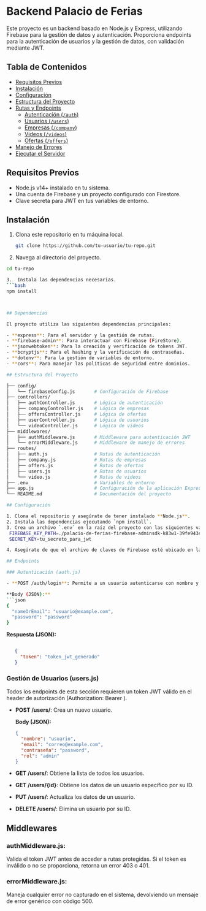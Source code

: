 # Backend Palacio de Ferias

Este proyecto es un backend basado en Node.js y Express, utilizando Firebase para la gestión de datos y autenticación. Proporciona endpoints para la autenticación de usuarios y la gestión de datos, con validación mediante JWT.

## Tabla de Contenidos

- [Requisitos Previos](#requisitos-previos)
- [Instalación](#instalación)
- [Configuración](#configuración)
- [Estructura del Proyecto](#estructura-del-proyecto)
- [Rutas y Endpoints](#rutas-y-endpoints)
  - [Autenticación (`/auth`)](#autenticación-auth)
  - [Usuarios (`/users`)](#usuarios-users)
  - [Empresas (`/company`)](#empresas-company)
  - [Videos (`/videos`)](#videos-videos)
  - [Ofertas (`/offers`)](#ofertas-offers)
- [Manejo de Errores](#manejo-de-errores)
- [Ejecutar el Servidor](#ejecutar-el-servidor)

## Requisitos Previos

- Node.js v14+ instalado en tu sistema.
- Una cuenta de Firebase y un proyecto configurado con Firestore.
- Clave secreta para JWT en tus variables de entorno.


## Instalación

1. Clona este repositorio en tu máquina local.
   ```bash
   git clone https://github.com/tu-usuario/tu-repo.git
2.  Navega al directorio del proyecto.
  ```bash
  cd tu-repo

3.  Instala las dependencias necesarias.
  ```bash
  npm install



## Dependencias

El proyecto utiliza las siguientes dependencias principales:

- **express**: Para el servidor y la gestión de rutas.
- **firebase-admin**: Para interactuar con Firebase (FireStore).
- **jsonwebtoken**: Para la creación y verificación de tokens JWT.
- **bcryptjs**: Para el hashing y la verificación de contraseñas.
- **dotenv**: Para la gestión de variables de entorno.
- **cors**: Para manejar las políticas de seguridad entre dominios.

## Estructura del Proyecto

├── config/
│   └── firebaseConfig.js       # Configuración de Firebase
├── controllers/
│   ├── authController.js       # Lógica de autenticación
│   ├── companyController.js    # Lógica de empresas
│   ├── offersController.js     # Lógica de ofertas
│   ├── userController.js       # Lógica de usuarios
│   └── videoController.js      # Lógica de videos
├── middlewares/
│   ├── authMiddleware.js       # Middleware para autenticación JWT
│   └── errorMiddleware.js      # Middleware de manejo de errores
├── routes/
│   ├── auth.js                 # Rutas de autenticación
│   ├── company.js              # Rutas de empresas
│   ├── offers.js               # Rutas de ofertas
│   ├── users.js                # Rutas de usuarios
│   └── video.js                # Rutas de videos
├── .env                        # Variables de entorno
├── app.js                      # Configuración de la aplicación Express
└── README.md                   # Documentación del proyecto

## Configuración

1. Clona el repositorio y asegúrate de tener instalado **Node.js**.
2. Instala las dependencias ejecutando `npm install`.
3. Crea un archivo `.env` en la raíz del proyecto con las siguientes variables de entorno:
   FIREBASE_KEY_PATH=./palacio-de-ferias-firebase-adminsdk-k83w1-39fe943ebb.json
   SECRET_KEY=tu_secreto_para_jwt

4. Asegúrate de que el archivo de claves de Firebase esté ubicado en la ruta correcta y el archivo `.env` esté configurado.

## Endpoints

### Autenticación (auth.js)

- **POST /auth/login**: Permite a un usuario autenticarse con nombre y contraseña. Retorna un token JWT si las credenciales son válidas.

  **Body (JSON):**
  ```json
  {
    "nameOrEmail": "usuario@example.com",
    "password": "password"
  }
  ````
  **Respuesta (JSON):**
  ```json

     {
       "token": "token_jwt_generado"
     }
  
  ````

### Gestión de Usuarios (users.js)

Todos los endpoints de esta sección requieren un token JWT válido en el header de autorización (Authorization: Bearer <token>).

- **POST /users/**: Crea un nuevo usuario.

   **Body (JSON):**
   ```json
   {
     "nombre": "usuario",
     "email": "correo@example.com",
     "contraseña": "password",
     "rol": "admin"
   }
   ````

- **GET /users/**: Obtiene la lista de todos los usuarios.

- **GET /users/{id}**: Obtiene los datos de un usuario específico por su ID.

- **PUT /users/**: Actualiza los datos de un usuario.

- **DELETE /users/**: Elimina un usuario por su ID.

## Middlewares
### authMiddleware.js: 
Valida el token JWT antes de acceder a rutas protegidas. Si el token es inválido o no se proporciona, retorna un error 403 o 401.

### errorMiddleware.js: 
Maneja cualquier error no capturado en el sistema, devolviendo un mensaje de error genérico con código 500.
